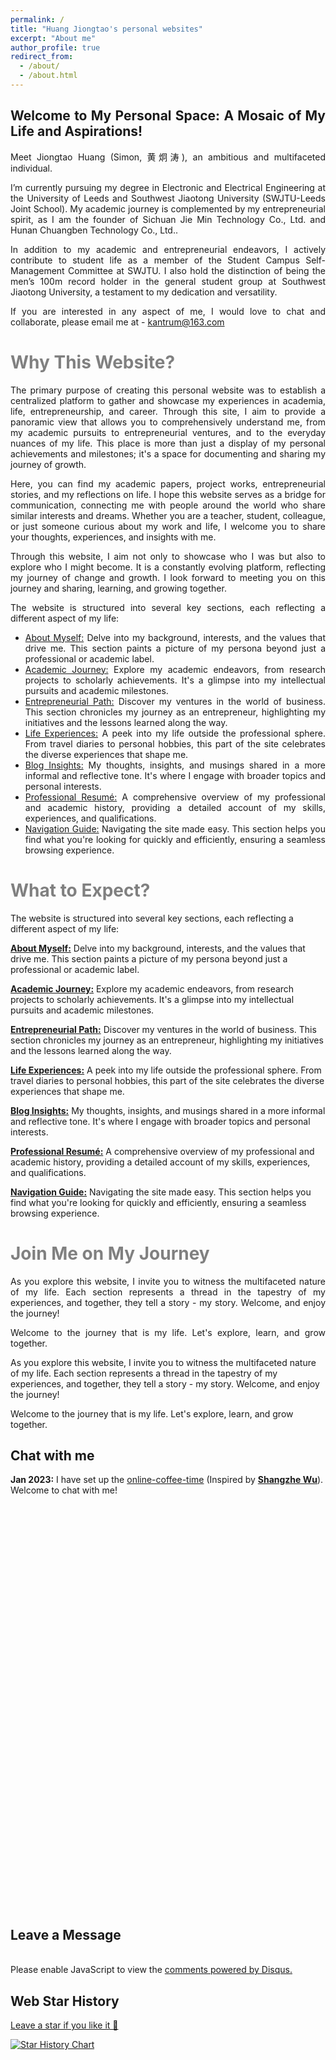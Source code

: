 ```yaml
---
permalink: /
title: "Huang Jiongtao's personal websites"
excerpt: "About me"
author_profile: true
redirect_from: 
  - /about/
  - /about.html
---
```


<style>
    .justify-text {
        text-align: justify;
        text-justify: inter-word;
    }
</style>

<div class="justify-text">
    <h2>Welcome to My Personal Space: A Mosaic of My Life and Aspirations!</h2>
    <p>Meet Jiongtao Huang (Simon, 黄炯涛), an ambitious and multifaceted individual.</p>
    <p>I’m currently pursuing my degree in Electronic and Electrical Engineering at the University of Leeds and Southwest Jiaotong University (SWJTU-Leeds Joint School). My academic journey is complemented by my entrepreneurial spirit, as I am the founder of Sichuan Jie Min Technology Co., Ltd. and Hunan Chuangben Technology Co., Ltd..</p>
    <p>In addition to my academic and entrepreneurial endeavors, I actively contribute to student life as a member of the Student Campus Self-Management Committee at SWJTU. I also hold the distinction of being the men’s 100m record holder in the general student group at Southwest Jiaotong University, a testament to my dedication and versatility.</p>
    <p>If you are interested in any aspect of me, I would love to chat and collaborate, please email me at - <a href="mailto:kantrum@163.com">kantrum@163.com</a></p>
</div>








<style>
    .justify-text {
        text-align: justify;
        text-justify: inter-word;
    }
</style>


<span style="color: gray;">Why This Website?</span>
======
<div class="justify-text">
    <p>The primary purpose of creating this personal website was to establish a centralized platform to gather and showcase my experiences in academia, life, entrepreneurship, and career. Through this site, I aim to provide a panoramic view that allows you to comprehensively understand me, from my academic pursuits to entrepreneurial ventures, and to the everyday nuances of my life. This place is more than just a display of my personal achievements and milestones; it's a space for documenting and sharing my journey of growth.</p>
    <p>Here, you can find my academic papers, project works, entrepreneurial stories, and my reflections on life. I hope this website serves as a bridge for communication, connecting me with people around the world who share similar interests and dreams. Whether you are a teacher, student, colleague, or just someone curious about my work and life, I welcome you to share your thoughts, experiences, and insights with me.</p>
    <p>Through this website, I aim not only to showcase who I was but also to explore who I might become. It is a constantly evolving platform, reflecting my journey of change and growth. I look forward to meeting you on this journey and sharing, learning, and growing together.</p>
</div>







<div class="justify-text">
    <p>The website is structured into several key sections, each reflecting a different aspect of my life:</p>
    <ul>
        <li><a href="https://kantrum.github.io/huangjiongtao.github.io//publications/">About Myself:</a> Delve into my background, interests, and the values that drive me. This section paints a picture of my persona beyond just a professional or academic label.</li>
        <li><a href="https://kantrum.github.io/huangjiongtao.github.io//talks/">Academic Journey:</a> Explore my academic endeavors, from research projects to scholarly achievements. It's a glimpse into my intellectual pursuits and academic milestones.</li>
        <li><a href="https://kantrum.github.io/huangjiongtao.github.io//entrepreneurship/">Entrepreneurial Path:</a> Discover my ventures in the world of business. This section chronicles my journey as an entrepreneur, highlighting my initiatives and the lessons learned along the way.</li>
        <li><a href="https://kantrum.github.io/huangjiongtao.github.io//portfolio/">Life Experiences:</a> A peek into my life outside the professional sphere. From travel diaries to personal hobbies, this part of the site celebrates the diverse experiences that shape me.</li>
        <li><a href="https://kantrum.github.io/huangjiongtao.github.io//year-archive/">Blog Insights:</a> My thoughts, insights, and musings shared in a more informal and reflective tone. It's where I engage with broader topics and personal interests.</li>
        <li><a href="https://kantrum.github.io/huangjiongtao.github.io//cv/">Professional Resumé:</a> A comprehensive overview of my professional and academic history, providing a detailed account of my skills, experiences, and qualifications.</li>
        <li><a href="https://kantrum.github.io/huangjiongtao.github.io//markdown/">Navigation Guide:</a> Navigating the site made easy. This section helps you find what you're looking for quickly and efficiently, ensuring a seamless browsing experience.</li>
    </ul>
</div>







<span style="color: gray;">What to Expect?</span>
======
The website is structured into several key sections, each reflecting a different aspect of my life:

[**About Myself:**](https://kantrum.github.io/huangjiongtao.github.io//publications/) Delve into my background, interests, and the values that drive me. This section paints a picture of my persona beyond just a professional or academic label.

[**Academic Journey:**](https://kantrum.github.io/huangjiongtao.github.io//talks/) Explore my academic endeavors, from research projects to scholarly achievements. It's a glimpse into my intellectual pursuits and academic milestones.

[**Entrepreneurial Path:**](https://kantrum.github.io/huangjiongtao.github.io//entrepreneurship/) Discover my ventures in the world of business. This section chronicles my journey as an entrepreneur, highlighting my initiatives and the lessons learned along the way.

[**Life Experiences:**](https://kantrum.github.io/huangjiongtao.github.io//portfolio/) A peek into my life outside the professional sphere. From travel diaries to personal hobbies, this part of the site celebrates the diverse experiences that shape me.

[**Blog Insights:**](https://kantrum.github.io/huangjiongtao.github.io//year-archive/) My thoughts, insights, and musings shared in a more informal and reflective tone. It's where I engage with broader topics and personal interests.

[**Professional Resumé:**](https://kantrum.github.io/huangjiongtao.github.io//cv/) A comprehensive overview of my professional and academic history, providing a detailed account of my skills, experiences, and qualifications.

[**Navigation Guide:**](https://kantrum.github.io/huangjiongtao.github.io//markdown/) Navigating the site made easy. This section helps you find what you're looking for quickly and efficiently, ensuring a seamless browsing experience.

<span style="color: gray;">Join Me on My Journey</span>
======

<div class="justify-text">
    <p>As you explore this website, I invite you to witness the multifaceted nature of my life. Each section represents a thread in the tapestry of my experiences, and together, they tell a story - my story. Welcome, and enjoy the journey!</p>
    <p>Welcome to the journey that is my life. Let's explore, learn, and grow together.</p>
</div>


As you explore this website, I invite you to witness the multifaceted nature of my life. Each section represents a thread in the tapestry of my experiences, and together, they tell a story - my story. Welcome, and enjoy the journey!

Welcome to the journey that is my life. Let's explore, learn, and grow together.




<!DOCTYPE html>
<html>
<head>
    <title>Chat with Me</title>
</head>
<body>

<h2>Chat with me</h2>

<p><strong>Jan 2023:</strong> I have set up the <a href="https://calendly.com/huangjiongtao/30min">online-coffee-time</a> (Inspired by <strong><a href="https://elliottwu.com/">Shangzhe Wu</a></strong>). Welcome to chat with me!</p>

<!-- Calendly inline widget begin -->
<div class="calendly-inline-widget" data-url="https://calendly.com/huangjiongtao/30min" style="min-width:320px;height:630px;"></div>
<script type="text/javascript" src="https://assets.calendly.com/assets/external/widget.js" async></script>
<!-- Calendly inline widget end -->

</body>
</html>








<br>

<h2>Leave a Message</h2>

<br>

<!-- 假设这里是 Disqus 评论系统的嵌入代码 -->
<div id="disqus_thread"></div>
<script>
    (function() { 
        var d = document, s = d.createElement('script');
        s.src = 'https://YOUR_DISQUS_SHORTNAME.disqus.com/embed.js';
        s.setAttribute('data-timestamp', +new Date());
        (d.head || d.body).appendChild(s);
    })();
</script>
<noscript>Please enable JavaScript to view the <a href="https://disqus.com/?ref_noscript">comments powered by Disqus.</a></noscript>

<br>

<h2>Web Star History</h2>

<a href="https://github.com/GuangLun2000/GuangLun2000.github.io">Leave a star if you like it 🥰</a>

<a href="https://star-history.com/#GuangLun2000/GuangLun2000.github.io&Date">
    <img src="https://api.star-history.com/svg?repos=GuangLun2000/GuangLun2000.github.io&type=Date" alt="Star History Chart">
</a>

<br>
